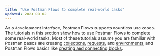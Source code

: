 ```yaml
---
title: "Use Postman Flows to complete real-world tasks"
updated: 2023-08-02
---
```


As a development interface, Postman Flows supports countless use cases. The tutorials in this section show how to use Postman Flows to complete some real-world tasks. Most of these tutorials assume you are familiar with Postman basics like creating [collections](/docs/getting-started/first-steps/creating-the-first-collection/), [requests](/docs/getting-started/first-steps/sending-the-first-request/), and [environments](/docs/sending-requests/environments/managing-environments/), and Postman Flows basics like [creating and connecting blocks](/docs/postman-flows/concepts/blocks-and-connections/).
